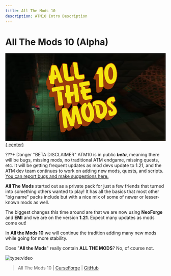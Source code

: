 ```yaml
---
title: All The Mods 10
description: ATM10 Intro Description
---  
```


# All The Mods 10 (Alpha)

[![](img/atm10Logo.png){.center}](https://legacy.curseforge.com/minecraft/modpacks/all-the-mods-10)

???+ Danger "BETA DISCLAIMER"
	ATM10 is in public ***beta***, meaning there will be bugs, missing mods, no traditional ATM endgame, missing quests, etc. It will be getting frequent updates as mod devs update to 1.21, and the ATM dev team continues to work on adding new mods, quests, and scripts. [You can report bugs and make suggestions here.](https://github.com/AllTheMods/ATM-10/issues/)

**All The Mods** started out as a private pack for just a few friends that turned into something others wanted to play! It has all the basics that most other "big name" packs include but with a nice mix of some of newer or lesser-known mods as well. 

The biggest changes this time around are that we are now using **NeoForge** and **EMI** and we are on the version **1.21**. Expect many updates as mods come out!

In **All the Mods 10** we will continue the tradition adding many new mods while going for more stability.

Does "**All the Mods**" really contain **ALL THE MODS**? No, of course not.

![type:video](https://youtube.com/embed/T8M5e7yrnoo)

> All The Mods 10 | [CurseForge](https://legacy.curseforge.com/minecraft/modpacks/all-the-mods-10) | [GitHub](https://github.com/AllTheMods/ATM-10)
